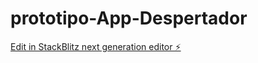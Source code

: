 # prototipo-App-Despertador

[Edit in StackBlitz next generation editor ⚡️](https://stackblitz.com/~/github.com/yhonj/prototipo-App-Despertador)
